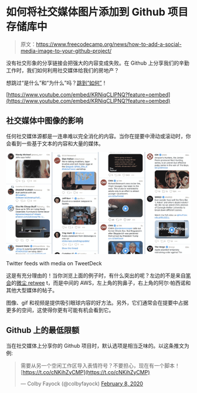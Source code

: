 # 如何将社交媒体图片添加到 Github 项目存储库中

> 原文：<https://www.freecodecamp.org/news/how-to-add-a-social-media-image-to-your-github-project/>

没有社交形象的分享链接会把强大的内容变成失败。在 Github 上分享我们的辛勤工作时，我们如何利用社交媒体给我们的房地产？

想跳过“是什么”和“为什么”吗？[跳到“如何”](#adding-an-image-to-your-github-repo)！

[https://www.youtube.com/embed/KRNiqCLlPNQ?feature=oembed](https://www.youtube.com/embed/KRNiqCLlPNQ?feature=oembed)

## 社交媒体中图像的影响

任何社交媒体源都是一连串难以完全消化的内容。当你在提要中滑动或滚动时，你会看到一些基于文本的内容和大量的媒体。

![twitter-feed-media-1](img/912fed3718bf1bf4a9dbf764e9e145be.png)

Twitter feeds with media on TweetDeck

这是有充分理由的！当你浏览上面的例子时，有什么突出的呢？左边的不是来自[笔会](https://twitter.com/CodePen)的[微尘 retwee](https://twitter.com/uiswarup/status/1230781530907324417) t，而是中间的 AWS，左上角的狗鼻子，右上角的阿尔·帕西诺和其他大型媒体的帖子。

图像、gif 和视频是提供吸引眼球内容的好方法。另外，它们通常会在提要中占据更多的空间，这使得你更有可能有机会看到它。

## Github 上的最低限额

当在社交媒体上分享你的 Github 项目时，默认选项是相当乏味的。以这条推文为例:

> 需要从另一个空闲工作区导入表情符号？不要担心，现在有一个脚本！[https://t.co/cNKihZyCMP](https://t.co/cNKihZyCMP)
> 
> — Colby Fayock (@colbyfayock) [February 8, 2020](https://twitter.com/colbyfayock/status/1226204581824204804?ref_src=twsrc%5Etfw)